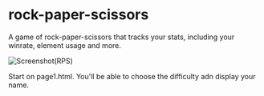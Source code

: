 # rock-paper-scissors
A game of rock-paper-scissors that tracks your stats, including your winrate, element usage and more.

![Screenshot(RPS)](https://user-images.githubusercontent.com/63679316/84097520-db8e8c00-a9d2-11ea-9bee-dd4639c168c4.png)

Start on page1.html. You'll be able to choose the difficulty adn display your name. 
